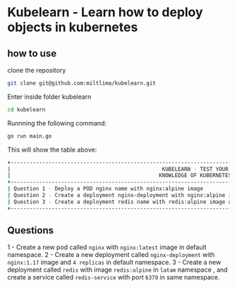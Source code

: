 # Kubelearn - Learn how to deploy objects in kubernetes

## how to use

clone the repository

```bash
git clone git@github.com:miltlima/kubelearn.git
```

Enter inside folder kubelearn

```bash
cd kubelearn
```

Runnning the following command:

```bash
go run main.go
```

This will show the table above:

```bash
+---------------------------------------------------------------------------------------------------------------------+--------+------------+
|                                                KUBELEARN - TEST YOUR                                                | RESULT | DIFFICULTY |
|                                               KNOWLEDGE OF KUBERNETES                                               |        |            |
+---------------------------------------------------------------------------------------------------------------------+--------+------------+
| Question 1 - Deploy a POD nginx name with nginx:alpine image                                                        | ✅Pass | Easy       |
| Question 2 - Create a deployment nginx-deployment with nginx:alpine image and 4 replicas                            | 🆘Fail | Medium     |
| Question 3 - Create a deployment redis name with redis:alpine image and a service with port 6379 in namespace latam | 🆘Fail | Hard       |
+---------------------------------------------------------------------------------------------------------------------+--------+------------+
```

## Questions

1 - Create a new pod called `nginx` with `nginx:latest` image in default namespace.
2 - Create a new deployment called `nginx-deployment` with `nginx:1.17` image and `4 replicas` in default namespace.
3 - Create a new deployment called `redis` with image `redis:alpine` in `latam` namespace , and create a service called `redis-service` with port `6379` in same namespace.
